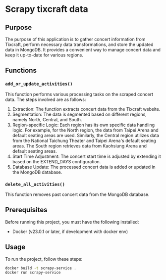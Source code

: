 
# Scrapy tixcraft data

## Purpose
The purpose of this application is to gather concert information from Tixcraft, perform necessary data transformations, and store the updated data in MongoDB. It provides a convenient way to manage concert data and keep it up-to-date for various regions.

## Functions
### `add_or_update_activities()`
This function performs various processing tasks on the scraped concert data. The steps involved are as follows:

1. Extraction: The function extracts concert data from the Tixcraft website.
2. Segmentation: The data is segmented based on different regions, namely North, Central, and South.
3. Region-specific Logic: Each region has its own specific data handling logic. For example, for the North region, the data from Taipei Arena and default seating areas are used. Similarly, the Central region utilizes data from the National Taichung Theater and Taipei Arena's default seating areas. The South region retrieves data from Kaohsiung Arena and default seating areas.
4. Start Time Adjustment: The concert start time is adjusted by extending it based on the EXTEND_DAYS configuration.
5. Database Update: The processed concert data is added or updated in the MongoDB database.

### `delete_all_activities()`
This function removes past concert data from the MongoDB database.

## Prerequisites
Before running this project, you must have the following installed:

- Docker (v23.0.1 or later, if development with docker env)

## Usage
To run the project, follow these steps:
```sh
docker build -t scrapy-service .
docker run scrapy-service
```
